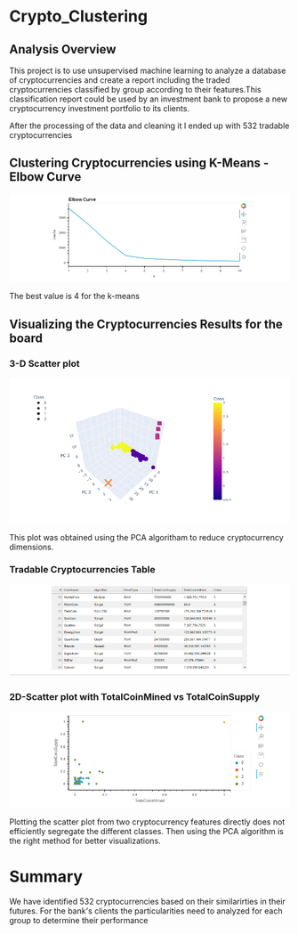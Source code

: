 # Crypto_Clustering

## Analysis Overview

This project is to use unsupervised machine learning to analyze a database of cryptocurrencies and create a report including the traded cryptocurrencies classified by group according to their features.This classification report could be used by an investment bank to propose a new cryptocurrency investment portfolio to its clients.


After the processing of the data and cleaning it I ended up with 532 tradable cryptocurrencies

## Clustering Cryptocurrencies using K-Means - Elbow Curve

![](1.PNG)

The best value is 4 for the k-means

## Visualizing the Cryptocurrencies Results for the board

### 3-D Scatter plot 
![](4.PNG)


This plot was obtained using the PCA algoritham to reduce cryptocurrency dimensions.

### Tradable Cryptocurrencies Table
![](2.PNG)


### 2D-Scatter plot with TotalCoinMined vs TotalCoinSupply
![](3.PNG)

Plotting the scatter plot from two cryptocurrency features directly does not efficiently segregate the different classes. Then using the PCA algorithm is the right method for better visualizations.


# Summary 

We have identified 532 cryptocurrencies based on their similarirties in their futures. For the bank's clients the particularities need to analyzed for each group to determine their performance
